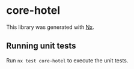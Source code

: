 # core-hotel

This library was generated with [Nx](https://nx.dev).

## Running unit tests

Run `nx test core-hotel` to execute the unit tests.
